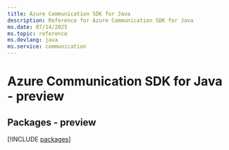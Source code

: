 ```yaml
---
title: Azure Communication SDK for Java
description: Reference for Azure Communication SDK for Java
ms.date: 07/14/2025
ms.topic: reference
ms.devlang: java
ms.service: communication
---
```

# Azure Communication SDK for Java - preview
## Packages - preview
[!INCLUDE [packages](communication-index.md)]
